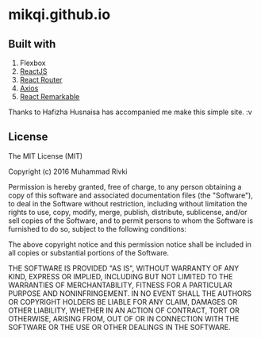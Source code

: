 # mikqi.github.io

## Built with
1. Flexbox
1. [ReactJS](https://www.facebook.github.io/react/)
1. [React Router](https://github.com/reactjs/react-router)
1. [Axios](https://github.com/mzabriskie/axios)
1. [React Remarkable](https://github.com/acdlite/react-remarkable)

Thanks to Hafizha Husnaisa has accompanied me make this simple site. :v

## License
The MIT License (MIT)

Copyright (c) 2016 Muhammad Rivki

Permission is hereby granted, free of charge, to any person obtaining a copy
of this software and associated documentation files (the "Software"), to deal
in the Software without restriction, including without limitation the rights
to use, copy, modify, merge, publish, distribute, sublicense, and/or sell
copies of the Software, and to permit persons to whom the Software is
furnished to do so, subject to the following conditions:

The above copyright notice and this permission notice shall be included in all
copies or substantial portions of the Software.

THE SOFTWARE IS PROVIDED "AS IS", WITHOUT WARRANTY OF ANY KIND, EXPRESS OR
IMPLIED, INCLUDING BUT NOT LIMITED TO THE WARRANTIES OF MERCHANTABILITY,
FITNESS FOR A PARTICULAR PURPOSE AND NONINFRINGEMENT. IN NO EVENT SHALL THE
AUTHORS OR COPYRIGHT HOLDERS BE LIABLE FOR ANY CLAIM, DAMAGES OR OTHER
LIABILITY, WHETHER IN AN ACTION OF CONTRACT, TORT OR OTHERWISE, ARISING FROM,
OUT OF OR IN CONNECTION WITH THE SOFTWARE OR THE USE OR OTHER DEALINGS IN THE
SOFTWARE.
